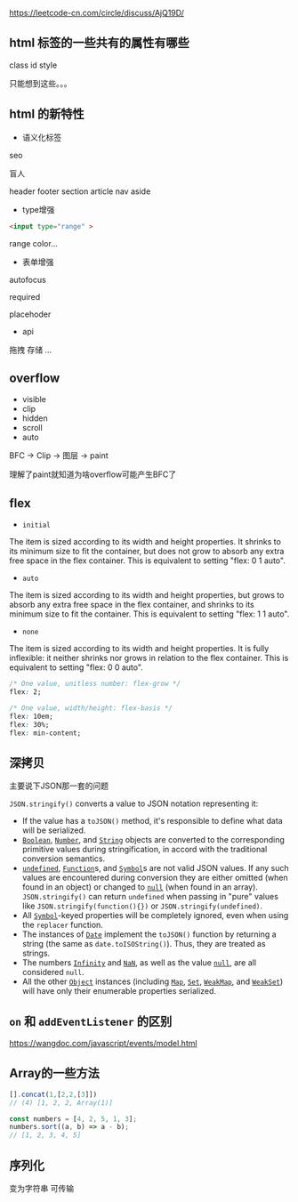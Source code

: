 https://leetcode-cn.com/circle/discuss/AjQ19D/



## html 标签的一些共有的属性有哪些

class id style

只能想到这些。。。

## html 的新特性

- 语义化标签

seo

盲人

header footer section article nav aside

- type增强

```html
<input type="range" >
```

range color...

- 表单增强

autofocus

required

placehoder

- api

拖拽 存储 ...

## overflow

- visible
- clip
- hidden
- scroll
- auto

BFC   -> Clip -> 图层 -> paint 

理解了paint就知道为啥overflow可能产生BFC了



## flex

- `initial`

The item is sized according to its width and height properties. It shrinks to its minimum size to fit the container, but does not grow to absorb any extra free space in the flex container. This is equivalent to setting "flex: 0 1 auto".

- `auto`

The item is sized according to its width and height properties, but grows to absorb any extra free space in the flex container, and shrinks to its minimum size to fit the container. This is equivalent to setting "flex: 1 1 auto".

- `none`

The item is sized according to its width and height properties. It is fully inflexible: it neither shrinks nor grows in relation to the flex container. This is equivalent to setting "flex: 0 0 auto".

```css
/* One value, unitless number: flex-grow */
flex: 2;

/* One value, width/height: flex-basis */
flex: 10em;
flex: 30%;
flex: min-content;
```



## 深拷贝

主要说下JSON那一套的问题

`JSON.stringify()` converts a value to JSON notation representing it:

- If the value has a `toJSON()` method, it's responsible to define what data will be serialized.
- [`Boolean`](https://developer.mozilla.org/en-US/docs/Web/JavaScript/Reference/Global_Objects/Boolean), [`Number`](https://developer.mozilla.org/en-US/docs/Web/JavaScript/Reference/Global_Objects/Number), and [`String`](https://developer.mozilla.org/en-US/docs/Web/JavaScript/Reference/Global_Objects/String) objects are converted to the corresponding primitive values during stringification, in accord with the traditional conversion semantics.
- [`undefined`](https://developer.mozilla.org/en-US/docs/Web/JavaScript/Reference/Global_Objects/undefined), [`Function`](https://developer.mozilla.org/en-US/docs/Web/JavaScript/Reference/Global_Objects/Function)s, and [`Symbol`](https://developer.mozilla.org/en-US/docs/Web/JavaScript/Reference/Global_Objects/Symbol)s are not valid JSON values. If any such values are encountered during conversion they are either omitted (when found in an object) or changed to [`null`](https://developer.mozilla.org/en-US/docs/Web/JavaScript/Reference/Global_Objects/null) (when found in an array). `JSON.stringify()` can return `undefined` when passing in "pure" values like `JSON.stringify(function(){})` or `JSON.stringify(undefined)`.
- All [`Symbol`](https://developer.mozilla.org/en-US/docs/Web/JavaScript/Reference/Global_Objects/Symbol)-keyed properties will be completely ignored, even when using the `replacer` function.
- The instances of [`Date`](https://developer.mozilla.org/en-US/docs/Web/JavaScript/Reference/Global_Objects/Date) implement the `toJSON()` function by returning a string (the same as `date.toISOString()`). Thus, they are treated as strings.
- The numbers [`Infinity`](https://developer.mozilla.org/en-US/docs/Web/JavaScript/Reference/Global_Objects/Infinity) and [`NaN`](https://developer.mozilla.org/en-US/docs/Web/JavaScript/Reference/Global_Objects/NaN), as well as the value [`null`](https://developer.mozilla.org/en-US/docs/Web/JavaScript/Reference/Global_Objects/null), are all considered `null`.
- All the other [`Object`](https://developer.mozilla.org/en-US/docs/Web/JavaScript/Reference/Global_Objects/Object) instances (including [`Map`](https://developer.mozilla.org/en-US/docs/Web/JavaScript/Reference/Global_Objects/Map), [`Set`](https://developer.mozilla.org/en-US/docs/Web/JavaScript/Reference/Global_Objects/Set), [`WeakMap`](https://developer.mozilla.org/en-US/docs/Web/JavaScript/Reference/Global_Objects/WeakMap), and [`WeakSet`](https://developer.mozilla.org/en-US/docs/Web/JavaScript/Reference/Global_Objects/WeakSet)) will have only their enumerable properties serialized.



## `on` 和 `addEventListener` 的区别

https://wangdoc.com/javascript/events/model.html



## Array的一些方法

```js
[].concat(1,[2,2,[3]])
// (4) [1, 2, 2, Array(1)]

const numbers = [4, 2, 5, 1, 3];
numbers.sort((a, b) => a - b);
// [1, 2, 3, 4, 5]
```



## 序列化

变为字符串 可传输